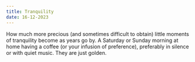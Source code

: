 ```yaml
---
title: Tranquility
date: 16-12-2023
---
```


How much more precious (and sometimes difficult to obtain) little moments of tranquility become as years go by. A Saturday or Sunday morning at home having a coffee (or your infusion of preference), preferably in silence or with quiet music. They are just golden.
